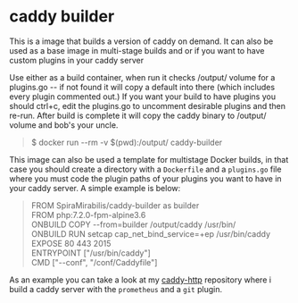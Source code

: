 # caddy builder


This is a image that builds a version of caddy on demand. It can also be used as a base image in multi-stage builds and or if you want to have custom plugins in your caddy server

Use either as a build container, when run it checks /output/ volume for a plugins.go -- if not found it will copy a default into there (which includes every plugin commented out.) If you want your build to have plugins you should ctrl+c, edit the plugins.go to uncomment desirable plugins and then re-run. After build is complete it will copy the caddy binary to /output/ volume and bob's your uncle.

>$ docker run --rm -v $(pwd):/output/ caddy-builder  


This image can also be used a template for multistage Docker builds, in that case you should create a directory with a `Dockerfile` and a `plugins.go` file where you must code the plugin paths of your plugins you want to have in your caddy server. A simple example is below:

>FROM SpiraMirabilis/caddy-builder as builder  
>FROM php:7.2.0-fpm-alpine3.6  
>ONBUILD COPY --from=builder /output/caddy /usr/bin/  
>ONBUILD RUN setcap cap_net_bind_service=+ep /usr/bin/caddy  
>EXPOSE 80 443 2015  
>ENTRYPOINT ["/usr/bin/caddy"]  
>CMD ["--conf", "/conf/Caddyfile"]  


As an example you can take a look at my [caddy-http](https://github.com/ulrichSchreiner/caddy-http) repository where i build a caddy server with the `prometheus` and a `git` plugin.
